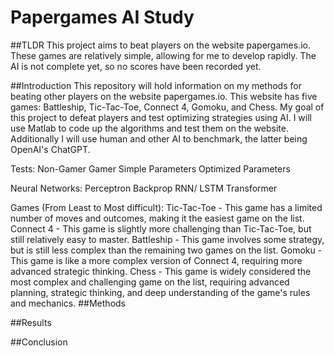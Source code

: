 # Papergames AI Study

##TLDR
This project aims to beat players on the website papergames.io. These games are relatively simple, allowing for me to develop rapidly. The AI is not complete yet, so no scores have been recorded yet.


##Introduction
This repository will hold information on my methods for beating other players on the website papergames.io. This website has five games: Battleship, Tic-Tac-Toe, Connect 4, Gomoku, and Chess. My goal of this project to defeat players and test optimizing strategies using AI. I will use Matlab to code up the algorithms and test them on the website. Additionally I will use human and other AI to benchmark, the latter being OpenAI's ChatGPT.

Tests:
Non-Gamer
Gamer
Simple Parameters
Optimized Parameters

Neural Networks:
Perceptron
Backprop
RNN/ LSTM
Transformer

Games (From Least to Most difficult):
Tic-Tac-Toe - This game has a limited number of moves and outcomes, making it the easiest game on the list.
Connect 4 - This game is slightly more challenging than Tic-Tac-Toe, but still relatively easy to master.
Battleship - This game involves some strategy, but is still less complex than the remaining two games on the list.
Gomoku - This game is like a more complex version of Connect 4, requiring more advanced strategic thinking.
Chess - This game is widely considered the most complex and challenging game on the list, requiring advanced planning, strategic thinking, and deep understanding of the game's rules and mechanics.
##Methods

##Results

##Conclusion
